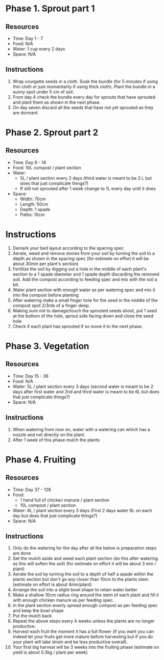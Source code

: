 # Phase 1. Sprout part 1
## Resources
- Time: Day 1 - 7
- Food: N/A
- Water: 1 cup every 2 days
- Space: N/A
## Instructions
1. Wrap courgette seeds in a cloth. Soak the bundle (for 5 minutes if using thin cloth or just momentarily if using thick cloth). Plant the bundle in a sunny spot under 5 cm of soil.
2. From day 4 check the bundle every day for sprouts that have sprouted and plant them as shown in the next phase.
3. On day seven discard all the seeds that have not yet sprouted as they are dormant.

# Phase 2. Sprout part 2
## Resources
- Time: Day 8 - 14
- Food: 10L compost / plant section
- Water:
  - 5L / plant section every 2 days (third water is meant to be 3 L but does that just complicate things?)
  - If still not sprouted after 1 week change to 1L every day until it does
- Space:
  - Width: 70cm
  - Length: 50cm
  - Depth: 1 spade
  - Paths: 10cm
# Instructions
1. Demark your bed layout according to the spacing spec
2. Aerate, weed and remove stones from your soil by turning the soil to a depth as shown in the  spacing spec (for estimate on effort it will be about 30min per plant's section)
3. Fertilize the soil by digging out a hole in the middle of each plant's section to a 1 spade diameter and 1 spade depth discarding the removed soil. Add the compost according to feeding spec and mix with the soil a bit.
4. Water plant section with enough water as per watering spec and mix it into the compost before planting
5. After watering make a small finger hole for the seed in the middle of the compost spot 2/3rds of a finger deep.
6. Making sure not to damage/touch the sprouted seeds shoot, put 1 seed at the bottom of the hole, sprout side facing down and close the seed hole
7. Check if each plant has sprouted if so move it to the next phase.

# Phase 3. Vegetation
## Resources
- Time: Day 15 - 36
- Food: N/A
- Water: 5L / plant section every 3 days (second water is meant to be 2 days after first water and 2nd and third water is meant to be 6L but does that just complicate things?)
- Space: N/A

## Instructions
1. When watering from now on, water with a watering can which has a nozzle and not directly on the plant.
2. After 1 week of this phase mulch the plants

# Phase 4. Fruiting
## Resources
- Time: Day 37 - 128
- Food: 
  - 1 hand full of chicken manure / plant section
  - 10L compost / plant section
- Water: 6L / plant section every 3 days (First 2 days water 6L on each day but does that just complicate things?)
- Space: N/A
## Instructions
1. Only do the watering for the day after all the below is preparation steps are done
2. Set the mulch aside and weed each plant section (do this after watering as this will soften the soil) (for estimate on effort it will be about 3 min / plant)
3. Aerate the soil by turning the soil to a depth of half a spade within the plants section but don't go any closer than 10cm to the plants stem. (estimate on effort is about 4min/plant)
4. Arrange the soil into a slight bowl shape to retain water better
5. Make a shallow 10cm radius ring around the stem of each plant and fill it with enough chicken manure as per feeding spec.
6. In the plant section evenly spread enough compost as per feeding spec and keep the bowl shape
7. Put the mulch back
8. Repeat the above steps every 4 weeks unless the plants are no longer productive.
9. Harvest each fruit the moment it has a full flower (if you want you can indeed let your fruits get more mature before harvesting but if you do your plant will take strain and be less productive overall).
10. Your first big harvest will be 3 weeks into the fruiting phase (estimate on yield is about 0.3kg / plant per week)


